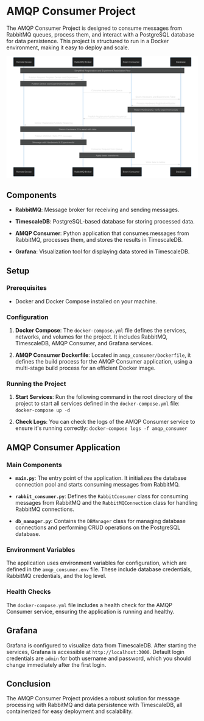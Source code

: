 # AMQP Consumer Project
The AMQP Consumer Project is designed to consume messages from RabbitMQ queues, process them, and interact with a PostgreSQL database for data persistence. This project is structured to run in a Docker environment, making it easy to deploy and scale.


![Sequence Flow](doc/simplified_flow.png)


## Components
- **RabbitMQ**: Message broker for receiving and sending messages.

- **TimescaleDB**: PostgreSQL-based database for storing processed data.

- **AMQP Consumer**: Python application that consumes messages from RabbitMQ, processes them, and stores the results in TimescaleDB.

- **Grafana**: Visualization tool for displaying data stored in TimescaleDB.


## Setup

### Prerequisites

- Docker and Docker Compose installed on your machine.


### Configuration

1. **Docker Compose**: The `docker-compose.yml` file defines the services, networks, and volumes for the project. It includes RabbitMQ, TimescaleDB, AMQP Consumer, and Grafana services.

2. **AMQP Consumer Dockerfile**: Located in `amqp_consumer/Dockerfile`, it defines the build process for the AMQP Consumer application, using a multi-stage build process for an efficient Docker image.


### Running the Project

1. **Start Services**: Run the following command in the root directory of the project to start all services defined in the `docker-compose.yml` file:
    `docker-compose up -d`


2. **Check Logs**: You can check the logs of the AMQP Consumer service to ensure it's running correctly:
    `docker-compose logs -f amqp_consumer`


## AMQP Consumer Application

### Main Components

- **`main.py`**: The entry point of the application. It initializes the database connection pool and starts consuming messages from RabbitMQ.

- **`rabbit_consumer.py`**: Defines the `RabbitConsumer` class for consuming messages from RabbitMQ and the `RabbitMQConnection` class for handling RabbitMQ connections.

- **`db_manager.py`**: Contains the `DBManager` class for managing database connections and performing CRUD operations on the PostgreSQL database.



### Environment Variables
The application uses environment variables for configuration, which are defined in the `amqp_consumer.env` file. These include database credentials, RabbitMQ credentials, and the log level.


### Health Checks
The `docker-compose.yml` file includes a health check for the AMQP Consumer service, ensuring the application is running and healthy.


## Grafana
Grafana is configured to visualize data from TimescaleDB. After starting the services, Grafana is accessible at `http://localhost:3000`. Default login credentials are `admin` for both username and password, which you should change immediately after the first login.


## Conclusion
The AMQP Consumer Project provides a robust solution for message processing with RabbitMQ and data persistence with TimescaleDB, all containerized for easy deployment and scalability.